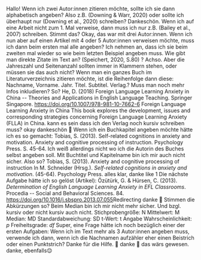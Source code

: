 Hallo!
Wenn ich zwei Autor:innen zitieren möchte, sollte ich sie dann alphabetisch angeben?
Also z.B. (Downing & Warr, 2020) oder sollte ich überhaupt nur (Downing et al., 2020) schreiben?
Dankeschön.
Wenn ich auf eine Arbeit nicht zum 1. Mal verweise, dann muss ich nur z.B. (Bailey et al., 2007) schreiben.
Stimmt das?
Okay, das war mit drei Autor:innen.
Wenn ich nun aber auf einen Artikel mit 4 oder 5 Autor:innen verweisen möchte, muss ich dann beim ersten mal alle angeben?
Ich nehmen an, dass ich sie beim zweiten mal wieder so wie beim letzten Beispiel angeben muss.
Wie gibt man direkte Zitate im Text an?
(Speichert, 2020, S.80) ?
Achso.
Aber die Jahreszahl und Seitenanzahl sollten immer in Klammern stehen, oder müssen sie das auch nicht?
Wenn man ein ganzes Buch im Literaturverzeichnis zitieren möchte, ist die Reihenfolge dann diese: Nachname, Vorname. Jahr. Titel. Subtitel. Verlag.?
Muss man noch mehr Infos inkludieren?
So?
He, D. (2018) Foreign Language Learning Anxiety in China -- Theories and Applications in English Language Teaching. Springer Singapore. <https://doi.org/10.1007/978-981-10-7662-6>
Foreign Language Learning Anxiety in China
This book explores the development, issues and corresponding strategies concerning Foreign Language Learning Anxiety (FLLA) in China.
kann es sein dass ich den Verlag noch kursiv schreiben muss?
okay dankeschön 🙂
Wenn ich ein Buchkapitel angeben möchte hätte ich es so gemacht: Tobias, S. (2013). Self-related cognitions in anxiety and motivation. Anxiety and cognitive processing of instruction. Psychology Press. S. 45-64.
Ich weiß allerdings nicht wo ich die Autorin des Buches selbst angeben soll.
Mit Buchtitel und Kapitelname bin ich mir auch nicht sicher.
Also so?
Tobias, S. (2013). Anxiety and cognitive processing of instruction ln M. Schneider (Hrsg.). *Self-related cognitions in anxiety and motivation*. (45-64). Psychology Press.
alles klar, danke
like 1
Die nächste Aufgabe hätte ich so gelöst (Artikel): Özütürk, G. & Hürsen, C. (2013). *Determination of English Language Learning Anxiety in EFL Classrooms*. Procedia -- Social and Behavioral Sciences. 84. <https://doi.org/10.1016/j.sbspro.2013.07.055>Redirecting
danke 🙂
Stimmen die Abkürzungen so?
Beim Median bin ich mir nicht mehr sicher.
Und bzgl. kursiv oder nicht kursiv auch nicht.
Stichprobengröße: N
Mittelwert: M
Median: MD
Standardabweichung: SD
t-Wert: t
Angabe Wahrscheinlichkeit: *p*
Freiheitsgrade: *df*
Super, eine Frage hätte ich noch bezüglich einer der ersten Aufgaben:
Wenn ich im Text mehr als 3 Autor:innen angeben muss, verwende ich dann, wenn ich die Nachnamen aufzähler eher einen Beistrich oder einen Punktstrich?
Danke für die Hilfe.
🙂
danke 🙂 das wärs gewesen.
danke, ebenfalls😌
